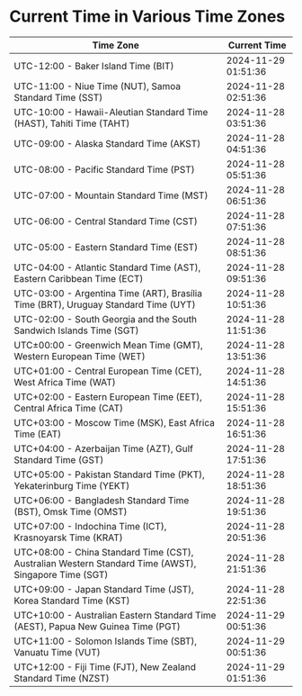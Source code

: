# Current Time in Various Time Zones

| Time Zone | Current Time |
|-----------|--------------|
| UTC-12:00 - Baker Island Time (BIT) | 2024-11-29 01:51:36 |
| UTC-11:00 - Niue Time (NUT), Samoa Standard Time (SST) | 2024-11-28 02:51:36 |
| UTC-10:00 - Hawaii-Aleutian Standard Time (HAST), Tahiti Time (TAHT) | 2024-11-28 03:51:36 |
| UTC-09:00 - Alaska Standard Time (AKST) | 2024-11-28 04:51:36 |
| UTC-08:00 - Pacific Standard Time (PST) | 2024-11-28 05:51:36 |
| UTC-07:00 - Mountain Standard Time (MST) | 2024-11-28 06:51:36 |
| UTC-06:00 - Central Standard Time (CST) | 2024-11-28 07:51:36 |
| UTC-05:00 - Eastern Standard Time (EST) | 2024-11-28 08:51:36 |
| UTC-04:00 - Atlantic Standard Time (AST), Eastern Caribbean Time (ECT) | 2024-11-28 09:51:36 |
| UTC-03:00 - Argentina Time (ART), Brasília Time (BRT), Uruguay Standard Time (UYT) | 2024-11-28 10:51:36 |
| UTC-02:00 - South Georgia and the South Sandwich Islands Time (SGT) | 2024-11-28 11:51:36 |
| UTC±00:00 - Greenwich Mean Time (GMT), Western European Time (WET) | 2024-11-28 13:51:36 |
| UTC+01:00 - Central European Time (CET), West Africa Time (WAT) | 2024-11-28 14:51:36 |
| UTC+02:00 - Eastern European Time (EET), Central Africa Time (CAT) | 2024-11-28 15:51:36 |
| UTC+03:00 - Moscow Time (MSK), East Africa Time (EAT) | 2024-11-28 16:51:36 |
| UTC+04:00 - Azerbaijan Time (AZT), Gulf Standard Time (GST) | 2024-11-28 17:51:36 |
| UTC+05:00 - Pakistan Standard Time (PKT), Yekaterinburg Time (YEKT) | 2024-11-28 18:51:36 |
| UTC+06:00 - Bangladesh Standard Time (BST), Omsk Time (OMST) | 2024-11-28 19:51:36 |
| UTC+07:00 - Indochina Time (ICT), Krasnoyarsk Time (KRAT) | 2024-11-28 20:51:36 |
| UTC+08:00 - China Standard Time (CST), Australian Western Standard Time (AWST), Singapore Time (SGT) | 2024-11-28 21:51:36 |
| UTC+09:00 - Japan Standard Time (JST), Korea Standard Time (KST) | 2024-11-28 22:51:36 |
| UTC+10:00 - Australian Eastern Standard Time (AEST), Papua New Guinea Time (PGT) | 2024-11-29 00:51:36 |
| UTC+11:00 - Solomon Islands Time (SBT), Vanuatu Time (VUT) | 2024-11-29 00:51:36 |
| UTC+12:00 - Fiji Time (FJT), New Zealand Standard Time (NZST) | 2024-11-29 01:51:36 |
